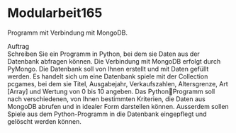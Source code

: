 # Modularbeit165
Programm mit Verbindung mit MongoDB. 

Auftrag <br>
Schreiben Sie ein Programm in Python, bei dem sie Daten aus der Datenbank abfragen können. Die 
Verbindung mit MongoDB erfolgt durch PyMongo. Die Datenbank soll von Ihnen erstellt und mit Daten 
gefüllt werden. Es handelt sich um eine Datenbank spiele mit der Collection pcgames, bei dem sie Titel, 
Ausgabejahr, Verkaufszahlen, Altersgrenze, Art [Array] und Wertung von 0 bis 10 angeben. Das PythonProgramm soll nach verschiedenen, von Ihnen bestimmten Kriterien, die Daten aus MongoDB abrufen 
und in idealer Form darstellen können. Ausserdem sollen Spiele aus dem Python-Programm in die 
Datenbank eingepflegt und gelöscht werden können. 
